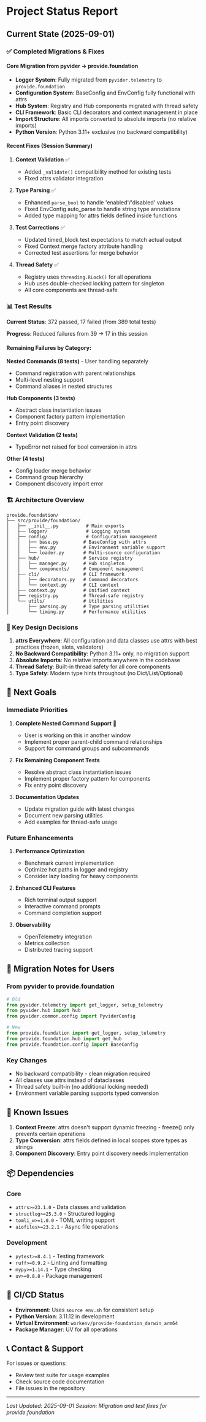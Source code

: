 # Project Status Report

## Current State (2025-09-01)

### ✅ Completed Migrations & Fixes

#### Core Migration from pyvider → provide.foundation
- **Logger System**: Fully migrated from `pyvider.telemetry` to `provide.foundation`
- **Configuration System**: BaseConfig and EnvConfig fully functional with attrs
- **Hub System**: Registry and Hub components migrated with thread safety
- **CLI Framework**: Basic CLI decorators and context management in place
- **Import Structure**: All imports converted to absolute imports (no relative imports)
- **Python Version**: Python 3.11+ exclusive (no backward compatibility)

#### Recent Fixes (Session Summary)
1. **Context Validation** ✅
   - Added `_validate()` compatibility method for existing tests
   - Fixed attrs validator integration

2. **Type Parsing** ✅  
   - Enhanced `parse_bool` to handle 'enabled'/'disabled' values
   - Fixed EnvConfig auto_parse to handle string type annotations
   - Added type mapping for attrs fields defined inside functions

3. **Test Corrections** ✅
   - Updated timed_block test expectations to match actual output
   - Fixed Context merge factory attribute handling
   - Corrected test assertions for merge behavior

4. **Thread Safety** ✅
   - Registry uses `threading.RLock()` for all operations
   - Hub uses double-checked locking pattern for singleton
   - All core components are thread-safe

### 📊 Test Results

**Current Status**: 372 passed, 17 failed (from 389 total tests)

**Progress**: Reduced failures from 39 → 17 in this session

#### Remaining Failures by Category:

**Nested Commands (8 tests)** - User handling separately
- Command registration with parent relationships
- Multi-level nesting support
- Command aliases in nested structures

**Hub Components (3 tests)**
- Abstract class instantiation issues
- Component factory pattern implementation
- Entry point discovery

**Context Validation (2 tests)**
- TypeError not raised for bool conversion in attrs

**Other (4 tests)**
- Config loader merge behavior
- Command group hierarchy
- Component discovery import error

### 🏗️ Architecture Overview

```
provide.foundation/
├── src/provide/foundation/
│   ├── __init__.py          # Main exports
│   ├── logger/              # Logging system
│   ├── config/              # Configuration management
│   │   ├── base.py         # BaseConfig with attrs
│   │   ├── env.py          # Environment variable support
│   │   └── loader.py       # Multi-source configuration
│   ├── hub/                # Service registry
│   │   ├── manager.py      # Hub singleton
│   │   └── components/     # Component management
│   ├── cli/                # CLI framework
│   │   ├── decorators.py   # Command decorators
│   │   └── context.py      # CLI context
│   ├── context.py          # Unified context
│   ├── registry.py         # Thread-safe registry
│   └── utils/              # Utilities
│       ├── parsing.py      # Type parsing utilities
│       └── timing.py       # Performance utilities
```

### 🔧 Key Design Decisions

1. **attrs Everywhere**: All configuration and data classes use attrs with best practices (frozen, slots, validators)
2. **No Backward Compatibility**: Python 3.11+ only, no migration support
3. **Absolute Imports**: No relative imports anywhere in the codebase
4. **Thread Safety**: Built-in thread safety for all core components
5. **Type Safety**: Modern type hints throughout (no Dict/List/Optional)

## 🎯 Next Goals

### Immediate Priorities

1. **Complete Nested Command Support** 🚧
   - User is working on this in another window
   - Implement proper parent-child command relationships
   - Support for command groups and subcommands

2. **Fix Remaining Component Tests**
   - Resolve abstract class instantiation issues
   - Implement proper factory pattern for components
   - Fix entry point discovery

3. **Documentation Updates**
   - Update migration guide with latest changes
   - Document new parsing utilities
   - Add examples for thread-safe usage

### Future Enhancements

1. **Performance Optimization**
   - Benchmark current implementation
   - Optimize hot paths in logger and registry
   - Consider lazy loading for heavy components

2. **Enhanced CLI Features**
   - Rich terminal output support
   - Interactive command prompts
   - Command completion support

3. **Observability**
   - OpenTelemetry integration
   - Metrics collection
   - Distributed tracing support

## 📝 Migration Notes for Users

### From pyvider to provide.foundation

```python
# Old
from pyvider.telemetry import get_logger, setup_telemetry
from pyvider.hub import hub
from pyvider.common.config import PyviderConfig

# New
from provide.foundation import get_logger, setup_telemetry
from provide.foundation.hub import get_hub
from provide.foundation.config import BaseConfig
```

### Key Changes
- No backward compatibility - clean migration required
- All classes use attrs instead of dataclasses
- Thread safety built-in (no additional locking needed)
- Environment variable parsing supports typed conversion

## 🐛 Known Issues

1. **Context Freeze**: attrs doesn't support dynamic freezing - freeze() only prevents certain operations
2. **Type Conversion**: attrs fields defined in local scopes store types as strings
3. **Component Discovery**: Entry point discovery needs implementation

## 📦 Dependencies

### Core
- `attrs>=23.1.0` - Data classes and validation
- `structlog>=25.3.0` - Structured logging
- `tomli_w>=1.0.0` - TOML writing support
- `aiofiles>=23.2.1` - Async file operations

### Development
- `pytest>=8.4.1` - Testing framework
- `ruff>=0.9.2` - Linting and formatting
- `mypy>=1.14.1` - Type checking
- `uv>=0.8.8` - Package management

## 🔄 CI/CD Status

- **Environment**: Uses `source env.sh` for consistent setup
- **Python Version**: 3.11.12 in development
- **Virtual Environment**: `workenv/provide-foundation_darwin_arm64`
- **Package Manager**: UV for all operations

## 📞 Contact & Support

For issues or questions:
- Review test suite for usage examples
- Check source code documentation
- File issues in the repository

---

*Last Updated: 2025-09-01*
*Session: Migration and test fixes for provide.foundation*